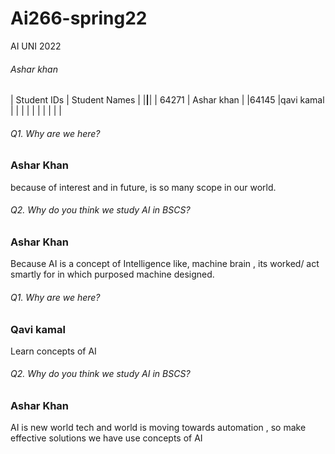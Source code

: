 # Ai266-spring22
AI UNI 2022
###### Ashar khan
| Student IDs    | Student Names  |
|________________|________________|
| 64271          | Ashar khan     |
|64145           |qavi kamal                |
|                |                |
|                |                |
|                |                |

###### Q1. Why are we here?
### Ashar Khan
because of interest and in future, is so many scope in our world.


###### Q2. Why do you think we study AI in BSCS?
### Ashar Khan
Because AI is a concept of Intelligence like, machine brain , its worked/ act smartly for in which purposed machine designed. 

###### Q1. Why are we here?
### Qavi kamal
Learn concepts of AI


###### Q2. Why do you think we study AI in BSCS?
### Ashar Khan
AI is new world tech and world is moving towards automation , so make effective solutions we have use concepts of AI 

